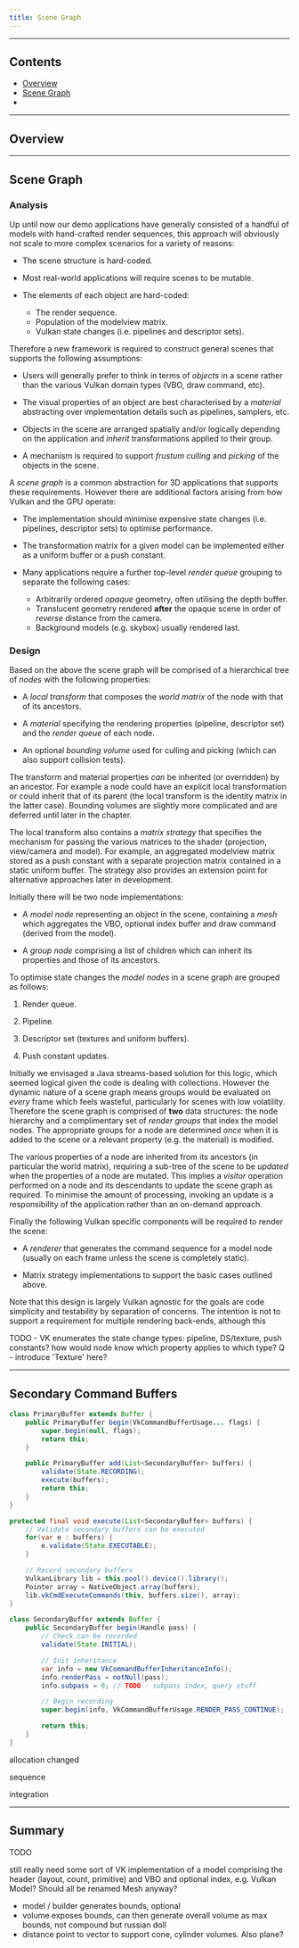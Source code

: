 ```yaml
---
title: Scene Graph
---
```


---

## Contents

- [Overview](#overview)
- [Scene Graph](#scene-graph)
- 

---

## Overview

---

## Scene Graph

### Analysis

Up until now our demo applications have generally consisted of a handful of models with hand-crafted render sequences, this approach will obviously not scale to more complex scenarios for a variety of reasons:

* The scene structure is hard-coded.

* Most real-world applications will require scenes to be mutable.

* The elements of each object are hard-coded:
    - The render sequence.
    - Population of the modelview matrix.
    - Vulkan state changes (i.e. pipelines and descriptor sets).

Therefore a new framework is required to construct general scenes that supports the following assumptions:

* Users will generally prefer to think in terms of _objects_ in a scene rather than the various Vulkan domain types (VBO, draw command, etc).

* The visual properties of an object are best characterised by a _material_ abstracting over implementation details such as pipelines, samplers, etc.

* Objects in the scene are arranged spatially and/or logically depending on the application and _inherit_ transformations applied to their group.

* A mechanism is required to support _frustum culling_ and _picking_ of the objects in the scene.

A _scene graph_ is a common abstraction for 3D applications that supports these requirements.  However there are additional factors arising from how Vulkan and the GPU operate:

* The implementation should minimise expensive state changes (i.e. pipelines, descriptor sets) to optimise performance.

* The transformation matrix for a given model can be implemented either as a uniform buffer or a push constant.

* Many applications require a further top-level _render queue_ grouping to separate the following cases:
    - Arbitrarily ordered _opaque_ geometry, often utilising the depth buffer.
    - Translucent geometry rendered __after__ the opaque scene in order of _reverse_ distance from the camera.
    - Background models (e.g. skybox) usually rendered last.

### Design

Based on the above the scene graph will be comprised of a hierarchical tree of _nodes_ with the following properties:

* A _local transform_ that composes the _world matrix_ of the node with that of its ancestors.

* A _material_ specifying the rendering properties (pipeline, descriptor set) and the _render queue_ of each node.

* An optional _bounding volume_ used for culling and picking (which can also support collision tests).

The transform and material properties _can_ be inherited (or overridden) by an ancestor.  For example a node could have an explicit local transformation or could inherit that of its parent (the local transform is the identity matrix in the latter case).  Bounding volumes are slightly more complicated and are deferred until later in the chapter.

The local transform also contains a _matrix strategy_ that specifies the mechanism for passing the various matrices to the shader (projection, view/camera and model).  For example, an aggregated modelview matrix stored as a push constant with a separate projection matrix contained in a static uniform buffer.  The strategy also provides an extension point for alternative approaches later in development.

Initially there will be two node implementations:

* A _model node_ representing an object in the scene, containing a _mesh_ which aggregates the VBO, optional index buffer and draw command (derived from the model).

* A _group node_ comprising a list of children which can inherit its properties and those of its ancestors.

To optimise state changes the _model nodes_ in a scene graph are grouped as follows:

1. Render queue.

2. Pipeline.

3. Descriptor set (textures and uniform buffers).

4. Push constant updates.

Initially we envisaged a Java streams-based solution for this logic, which seemed logical given the code is dealing with collections.  However the dynamic nature of a scene graph means groups would be evaluated on _every_ frame which feels wasteful, particularly for scenes with low volatility.  Therefore the scene graph is comprised of __two__ data structures: the node hierarchy and a complimentary set of _render groups_ that index the model nodes.  The appropriate groups for a node are determined _once_ when it is added to the scene or a relevant property (e.g. the material) is modified.

The various properties of a node are inherited from its ancestors (in particular the world matrix), requiring a sub-tree of the scene to be _updated_ when the properties of a node are mutated.  This implies a _visitor_ operation performed on a node and its descendants to update the scene graph as required.  To minimise the amount of processing, invoking an update is a responsibility of the application rather than an on-demand approach.

Finally the following Vulkan specific components will be required to render the scene:

* A _renderer_ that generates the command sequence for a model node (usually on each frame unless the scene is completely static).

* Matrix strategy implementations to support the basic cases outlined above.

Note that this design is largely Vulkan agnostic for the goals are code simplicity and testability by separation of concerns.  The intention is not to support a requirement for multiple rendering back-ends, although this 

TODO - VK enumerates the state change types: pipeline, DS/texture, push constants? how would node know which property applies to which type?
Q - introduce 'Texture' here?

---

## Secondary Command Buffers


```java
class PrimaryBuffer extends Buffer {
    public PrimaryBuffer begin(VkCommandBufferUsage... flags) {
        super.begin(null, flags);
        return this;
    }

    public PrimaryBuffer add(List<SecondaryBuffer> buffers) {
        validate(State.RECORDING);
        execute(buffers);
        return this;
    }
}
```

```java
protected final void execute(List<SecondaryBuffer> buffers) {
    // Validate secondary buffers can be executed
    for(var e : buffers) {
        e.validate(State.EXECUTABLE);
    }

    // Record secondary buffers
    VulkanLibrary lib = this.pool().device().library();
    Pointer array = NativeObject.array(buffers);
    lib.vkCmdExecuteCommands(this, buffers.size(), array);
}
```

```java
class SecondaryBuffer extends Buffer {
    public SecondaryBuffer begin(Handle pass) {
        // Check can be recorded
        validate(State.INITIAL);

        // Init inheritance
        var info = new VkCommandBufferInheritanceInfo();
        info.renderPass = notNull(pass);
        info.subpass = 0; // TODO - subpass index, query stuff

        // Begin recording
        super.begin(info, VkCommandBufferUsage.RENDER_PASS_CONTINUE);

        return this;
    }
}
```

allocation changed

sequence

integration

---

## Summary

TODO



still really need some sort of VK implementation of a model comprising the header (layout, count, primitive) and VBO and optional index, e.g. Vulkan Model?  Should all be renamed Mesh anyway?
- model / builder generates bounds, optional
- volume exposes bounds, can then generate overall volume as max bounds, not compound but russian doll
- distance point to vector to support cone, cylinder volumes. Also plane?

